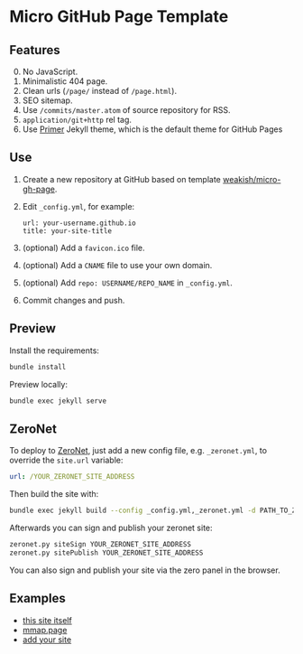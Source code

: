 # Micro GitHub Page Template

## Features

0. No JavaScript.
1. Minimalistic 404 page.
2. Clean urls (`/page/` instead of `/page.html`).
3. SEO sitemap.
4. Use `/commits/master.atom` of source repository for RSS.
5. `application/git+http` rel tag.
6. Use [Primer] Jekyll theme, which is the default theme for GitHub Pages

[Primer]: https://github.com/pages-themes/primer

## Use

1. Create a new repository at GitHub based on template [weakish/micro-gh-page].

2. Edit `_config.yml`, for example:

    ```
    url: your-username.github.io
    title: your-site-title
    ```

3. (optional) Add a `favicon.ico` file.

4. (optional) Add a `CNAME` file to use your own domain.

5. (optional) Add `repo: USERNAME/REPO_NAME` in `_config.yml`.

6. Commit changes and push.

[weakish/micro-gh-page]: https://github.com/weakish/micro-gh-page

## Preview

Install the requirements:

```sh
bundle install
```

Preview locally:

```sh
bundle exec jekyll serve
```

## ZeroNet

To deploy to [ZeroNet], just add a new config file, e.g. `_zeronet.yml`, to override the `site.url` variable:

```yaml
url: /YOUR_ZERONET_SITE_ADDRESS
```

Then build the site with:

```sh
bundle exec jekyll build --config _config.yml,_zeronet.yml -d PATH_TO_ZERONET/data/YOUR_ZERONET_SITE_ADDRESS
```

Afterwards you can sign and publish your zeronet site:

```sh
zeronet.py siteSign YOUR_ZERONET_SITE_ADDRESS
zeronet.py sitePublish YOUR_ZERONET_SITE_ADDRESS
```

You can also sign and publish your site via the zero panel in the browser.

[ZeroNet]: https://zeronet.io/

## Examples

- [this site itself](https://mmap.page/micro-gh-page/)
- [mmap.page](https://mmap.page)
- [add your site](https://github.com/weakish/micro-gh-page/pulls)